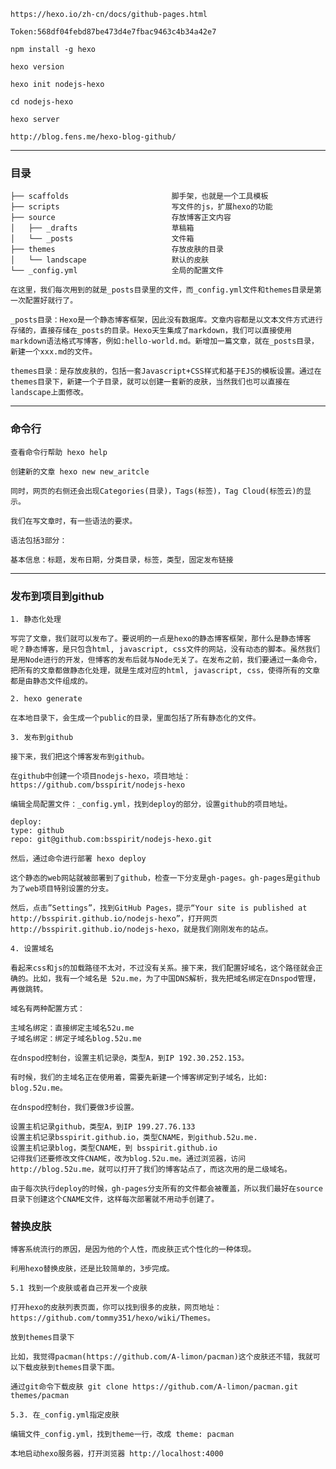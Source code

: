     
    https://hexo.io/zh-cn/docs/github-pages.html
    
    Token:568df04febd87be473d4e7fbac9463c4b34a42e7
    
    npm install -g hexo

    hexo version

    hexo init nodejs-hexo

    cd nodejs-hexo

    hexo server

    http://blog.fens.me/hexo-blog-github/

---
    
### 目录

    ├── scaffolds                       脚手架，也就是一个工具模板
    ├── scripts                         写文件的js，扩展hexo的功能
    ├── source                          存放博客正文内容
    │   ├── _drafts                     草稿箱
    │   └── _posts                      文件箱
    ├── themes                          存放皮肤的目录
    │   └── landscape                   默认的皮肤
    └── _config.yml                     全局的配置文件

    在这里，我们每次用到的就是_posts目录里的文件，而_config.yml文件和themes目录是第一次配置好就行了。

    _posts目录：Hexo是一个静态博客框架，因此没有数据库。文章内容都是以文本文件方式进行存储的，直接存储在_posts的目录。Hexo天生集成了markdown，我们可以直接使用markdown语法格式写博客，例如:hello-world.md。新增加一篇文章，就在_posts目录，新建一个xxx.md的文件。

    themes目录：是存放皮肤的，包括一套Javascript+CSS样式和基于EJS的模板设置。通过在themes目录下，新建一个子目录，就可以创建一套新的皮肤，当然我们也可以直接在landscape上面修改。

---
### 命令行

    查看命令行帮助 hexo help

    创建新的文章 hexo new new_aritcle

    同时，网页的右侧还会出现Categories(目录)，Tags(标签)，Tag Cloud(标签云)的显示。

    我们在写文章时，有一些语法的要求。

    语法包括3部分：

    基本信息：标题，发布日期，分类目录，标签，类型，固定发布链接

---

###  发布到项目到github

    1. 静态化处理

    写完了文章，我们就可以发布了。要说明的一点是hexo的静态博客框架，那什么是静态博客呢？静态博客，是只包含html, javascript, css文件的网站，没有动态的脚本。虽然我们是用Node进行的开发，但博客的发布后就与Node无关了。在发布之前，我们要通过一条命令，把所有的文章都做静态化处理，就是生成对应的html, javascript, css，使得所有的文章都是由静态文件组成的。

    2. hexo generate

    在本地目录下，会生成一个public的目录，里面包括了所有静态化的文件。

    3. 发布到github

    接下来，我们把这个博客发布到github。

    在github中创建一个项目nodejs-hexo，项目地址：https://github.com/bsspirit/nodejs-hexo

    编辑全局配置文件：_config.yml，找到deploy的部分，设置github的项目地址。

    deploy:
    type: github
    repo: git@github.com:bsspirit/nodejs-hexo.git

    然后，通过命令进行部署 hexo deploy

    这个静态的web网站就被部署到了github，检查一下分支是gh-pages。gh-pages是github为了web项目特别设置的分支。

    然后，点击”Settings”，找到GitHub Pages，提示“Your site is published at http://bsspirit.github.io/nodejs-hexo”，打开网页 http://bsspirit.github.io/nodejs-hexo，就是我们刚刚发布的站点。

    4. 设置域名

    看起来css和js的加载路径不太对，不过没有关系。接下来，我们配置好域名，这个路径就会正确的。比如，我有一个域名是 52u.me，为了中国DNS解析，我先把域名绑定在Dnspod管理，再做跳转。

    域名有两种配置方式：

    主域名绑定：直接绑定主域名52u.me
    子域名绑定：绑定子域名blog.52u.me

    在dnspod控制台，设置主机记录@，类型A，到IP 192.30.252.153。

    有时候，我们的主域名正在使用着，需要先新建一个博客绑定到子域名，比如: blog.52u.me。

    在dnspod控制台，我们要做3步设置。

    设置主机记录github，类型A，到IP 199.27.76.133
    设置主机记录bsspirit.github.io，类型CNAME，到github.52u.me.
    设置主机记录blog，类型CNAME，到 bsspirit.github.io
    记得我们还要修改文件CNAME，改为blog.52u.me。通过浏览器，访问http://blog.52u.me，就可以打开了我们的博客站点了，而这次用的是二级域名。

    由于每次执行deploy的时候，gh-pages分支所有的文件都会被覆盖，所以我们最好在source目录下创建这个CNAME文件，这样每次部署就不用动手创建了。


### 替换皮肤    

    博客系统流行的原因，是因为他的个人性，而皮肤正式个性化的一种体现。

    利用hexo替换皮肤，还是比较简单的，3步完成。

    5.1 找到一个皮肤或者自己开发一个皮肤

    打开hexo的皮肤列表页面，你可以找到很多的皮肤，网页地址： https://github.com/tommy351/hexo/wiki/Themes。

    放到themes目录下

    比如，我觉得pacman(https://github.com/A-limon/pacman)这个皮肤还不错，我就可以下载皮肤到themes目录下面。

    通过git命令下载皮肤 git clone https://github.com/A-limon/pacman.git themes/pacman

    5.3. 在_config.yml指定皮肤

    编辑文件_config.yml，找到theme一行，改成 theme: pacman

    本地启动hexo服务器，打开浏览器 http://localhost:4000